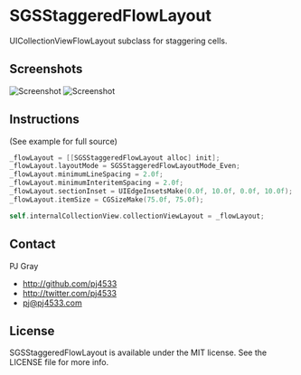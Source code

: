 # SGSStaggeredFlowLayout

UICollectionViewFlowLayout subclass for staggering cells.

## Screenshots

![Screenshot](Screenshots/even.png "Screenshot") ![Screenshot](Screenshots/openpics_map.png "Screenshot")

## Instructions

(See example for full source)

``` objective-c
_flowLayout = [[SGSStaggeredFlowLayout alloc] init];
_flowLayout.layoutMode = SGSStaggeredFlowLayoutMode_Even;
_flowLayout.minimumLineSpacing = 2.0f;
_flowLayout.minimumInteritemSpacing = 2.0f;
_flowLayout.sectionInset = UIEdgeInsetsMake(0.0f, 10.0f, 0.0f, 10.0f);
_flowLayout.itemSize = CGSizeMake(75.0f, 75.0f);

self.internalCollectionView.collectionViewLayout = _flowLayout;
```

## Contact

PJ Gray

- http://github.com/pj4533
- http://twitter.com/pj4533
- pj@pj4533.com

## License

SGSStaggeredFlowLayout is available under the MIT license. See the LICENSE file for more info.


